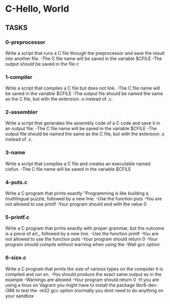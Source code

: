 # C-Hello, World

## TASKS

### 0-preprocessor
Write a script that runs a C file through the preprocessor and save the result into another file.
 -The C file name will be saved in the variable $CFILE
 -The output should be saved in the file c

### 1-compiler
Write a script that compiles a C file but does not link.
-The C file name will be saved in the variable $CFILE
-The output file should be named the same as the C file, but with the extension .o instead of .c.

### 2-assembler
Write a script that generates the assembly code of a C code and save it in an output file.
-The C file name will be saved in the variable $CFILE
-The output file should be named the same as the C file, but with the extension .s instead of .c.

### 3-name
Write a script that compiles a C file and creates an executable named cisfun.
-The C file name will be saved in the variable $CFILE

### 4-puts.c
Write a C program that prints exactly "Programming is like building a multilingual puzzle, followed by a new line.
-Use the function puts
-You are not allowed to use printf
-Your program should end with the value 0

### 5-printf.c
Write a C program that prints exactly with proper grammar, but the outcome is a piece of art,, followed by a new line.
-Use the function printf
-You are not allowed to use the function puts
-Your program should return 0
-Your program should compile without warning when using the -Wall gcc option

### 6-size.c
Write a C program that prints the size of various types on the computer it is compiled and run on.
-You should produce the exact same output as in the example
-Warnings are allowed
-Your program should return 0
-If you are using a linux on Vagrant you might have to install the package libc6-dev-i386 to test the -m32 gcc option (normally you dont need to do anything on your sandbox
